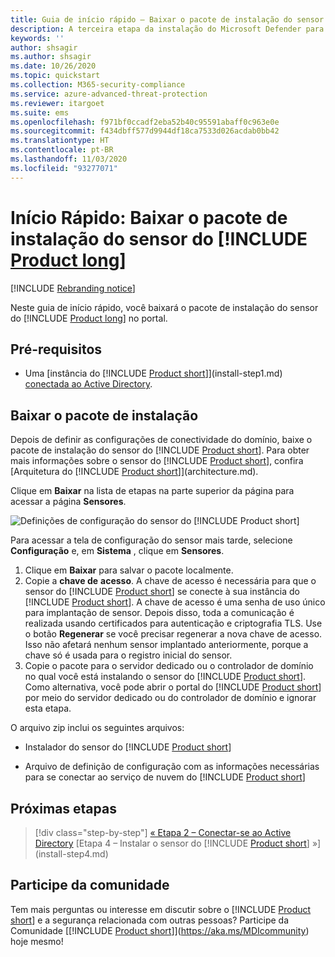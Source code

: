 ```yaml
---
title: Guia de início rápido – Baixar o pacote de instalação do sensor do Microsoft Defender para Identidade
description: A terceira etapa da instalação do Microsoft Defender para Identidade ajuda você a baixar o pacote de instalação do sensor do Defender para Identidade.
keywords: ''
author: shsagir
ms.author: shsagir
ms.date: 10/26/2020
ms.topic: quickstart
ms.collection: M365-security-compliance
ms.service: azure-advanced-threat-protection
ms.reviewer: itargoet
ms.suite: ems
ms.openlocfilehash: f971bf0ccadf2eba52b40c95591abaff0c963e0e
ms.sourcegitcommit: f434dbff577d9944df18ca7533d026acdab0bb42
ms.translationtype: HT
ms.contentlocale: pt-BR
ms.lasthandoff: 11/03/2020
ms.locfileid: "93277071"
---
```

# <a name="quickstart-download-the-product-long-sensor-setup-package"></a>Início Rápido: Baixar o pacote de instalação do sensor do [!INCLUDE [Product long](includes/product-long.md)]

[!INCLUDE [Rebranding notice](includes/rebranding.md)]

Neste guia de início rápido, você baixará o pacote de instalação do sensor do [!INCLUDE [Product long](includes/product-long.md)] no portal.

## <a name="prerequisites"></a>Pré-requisitos

- Uma [instância do [!INCLUDE [Product short](includes/product-short.md)]](install-step1.md) [conectada ao Active Directory](install-step2.md).

## <a name="download-the-setup-package"></a>Baixar o pacote de instalação

Depois de definir as configurações de conectividade do domínio, baixe o pacote de instalação do sensor do [!INCLUDE [Product short](includes/product-short.md)]. Para obter mais informações sobre o sensor do [!INCLUDE [Product short](includes/product-short.md)], confira [Arquitetura do [!INCLUDE [Product short](includes/product-short.md)]](architecture.md).

Clique em **Baixar** na lista de etapas na parte superior da página para acessar a página **Sensores**.

![Definições de configuração do sensor do [!INCLUDE [Product short](includes/product-short.md)]](media/sensor-config.png)

Para acessar a tela de configuração do sensor mais tarde, selecione **Configuração** e, em **Sistema** , clique em **Sensores**.  

1. Clique em **Baixar** para salvar o pacote localmente.
1. Copie a **chave de** **acesso**. A chave de acesso é necessária para que o sensor do [!INCLUDE [Product short](includes/product-short.md)] se conecte à sua instância do [!INCLUDE [Product short](includes/product-short.md)]. A chave de acesso é uma senha de uso único para implantação de sensor. Depois disso, toda a comunicação é realizada usando certificados para autenticação e criptografia TLS. Use o botão **Regenerar** se você precisar regenerar a nova chave de acesso. Isso não afetará nenhum sensor implantado anteriormente, porque a chave só é usada para o registro inicial do sensor.
1. Copie o pacote para o servidor dedicado ou o controlador de domínio no qual você está instalando o sensor do [!INCLUDE [Product short](includes/product-short.md)]. Como alternativa, você pode abrir o portal do [!INCLUDE [Product short](includes/product-short.md)] por meio do servidor dedicado ou do controlador de domínio e ignorar esta etapa.

O arquivo zip inclui os seguintes arquivos:

- Instalador do sensor do [!INCLUDE [Product short](includes/product-short.md)]

- Arquivo de definição de configuração com as informações necessárias para se conectar ao serviço de nuvem do [!INCLUDE [Product short](includes/product-short.md)]

## <a name="next-steps"></a>Próximas etapas

> [!div class="step-by-step"]
> [« Etapa 2 – Conectar-se ao Active Directory](install-step2.md)
> [Etapa 4 – Instalar o sensor do [!INCLUDE [Product short](includes/product-short.md)] »](install-step4.md)

## <a name="join-the-community"></a>Participe da comunidade

Tem mais perguntas ou interesse em discutir sobre o [!INCLUDE [Product short](includes/product-short.md)] e a segurança relacionada com outras pessoas? Participe da Comunidade [[!INCLUDE [Product short](includes/product-short.md)]](https://aka.ms/MDIcommunity) hoje mesmo!
